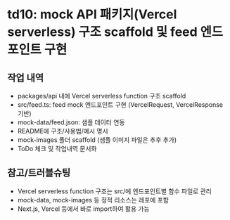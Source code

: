 # td10: mock API 패키지(Vercel serverless) 구조 scaffold 및 feed 엔드포인트 구현

## 작업 내역

- packages/api 내에 Vercel serverless function 구조 scaffold
- src/feed.ts: feed mock 엔드포인트 구현 (VercelRequest, VercelResponse 기반)
- mock-data/feed.json: 샘플 데이터 연동
- README에 구조/사용법/예시 명시
- mock-images 폴더 scaffold (샘플 이미지 파일은 추후 추가)
- ToDo 체크 및 작업내역 문서화

## 참고/트러블슈팅

- Vercel serverless function 구조는 src/에 엔드포인트별 함수 파일로 관리
- mock-data, mock-images 등 정적 리소스는 레포에 포함
- Next.js, Vercel 등에서 바로 import하여 활용 가능
